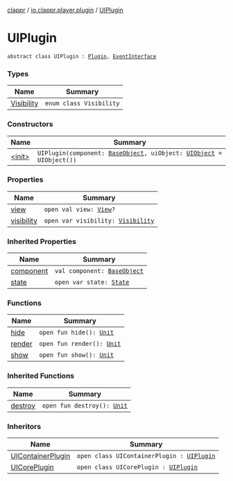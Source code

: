 [clappr](../../index.md) / [io.clappr.player.plugin](../index.md) / [UIPlugin](./index.md)

# UIPlugin

`abstract class UIPlugin : `[`Plugin`](../-plugin/index.md)`, `[`EventInterface`](../../io.clappr.player.base/-event-interface/index.md)

### Types

| Name | Summary |
|---|---|
| [Visibility](-visibility/index.md) | `enum class Visibility` |

### Constructors

| Name | Summary |
|---|---|
| [&lt;init&gt;](-init-.md) | `UIPlugin(component: `[`BaseObject`](../../io.clappr.player.base/-base-object/index.md)`, uiObject: `[`UIObject`](../../io.clappr.player.base/-u-i-object/index.md)` = UIObject())` |

### Properties

| Name | Summary |
|---|---|
| [view](view.md) | `open val view: `[`View`](https://developer.android.com/reference/android/view/View.html)`?` |
| [visibility](visibility.md) | `open var visibility: `[`Visibility`](-visibility/index.md) |

### Inherited Properties

| Name | Summary |
|---|---|
| [component](../-plugin/component.md) | `val component: `[`BaseObject`](../../io.clappr.player.base/-base-object/index.md) |
| [state](../-plugin/state.md) | `open var state: `[`State`](../-plugin/-state/index.md) |

### Functions

| Name | Summary |
|---|---|
| [hide](hide.md) | `open fun hide(): `[`Unit`](https://kotlinlang.org/api/latest/jvm/stdlib/kotlin/-unit/index.html) |
| [render](render.md) | `open fun render(): `[`Unit`](https://kotlinlang.org/api/latest/jvm/stdlib/kotlin/-unit/index.html) |
| [show](show.md) | `open fun show(): `[`Unit`](https://kotlinlang.org/api/latest/jvm/stdlib/kotlin/-unit/index.html) |

### Inherited Functions

| Name | Summary |
|---|---|
| [destroy](../-plugin/destroy.md) | `open fun destroy(): `[`Unit`](https://kotlinlang.org/api/latest/jvm/stdlib/kotlin/-unit/index.html) |

### Inheritors

| Name | Summary |
|---|---|
| [UIContainerPlugin](../../io.clappr.player.plugin.container/-u-i-container-plugin/index.md) | `open class UIContainerPlugin : `[`UIPlugin`](./index.md) |
| [UICorePlugin](../../io.clappr.player.plugin.core/-u-i-core-plugin/index.md) | `open class UICorePlugin : `[`UIPlugin`](./index.md) |

